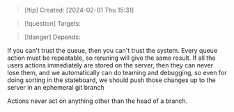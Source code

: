 
>[!tip] Created: [2024-02-01 Thu 15:31]

>[!question] Targets: 

>[!danger] Depends: 

If you can't trust the queue, then you can't trust the system.
Every queue action must be repeatable, so reruning will give the same result.
If all the users actions immediately are stored on the server, then they can never lose them, and we automatically can do teaming and debugging, so even for doing sorting in the stateboard, we should push those changes up to the server in an ephemeral git branch

Actions never act on anything other than the head of a branch.